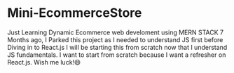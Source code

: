 # Mini-EcommerceStore
Just Learning Dynamic Ecommerce web develoment using MERN STACK
7 Months ago, I Parked this project as I needed to understand JS first before Diving in to React.js
I will be starting this from scratch now that I understand JS fundamentals.
I want to start from scratch because I want a refresher on React.js.
Wish me luck!😄
